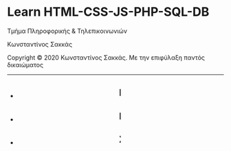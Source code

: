 <html>
<head>
<style>

</style>
</head>
<body>
<h1> Learn HTML-CSS-JS-PHP-SQL-DB</h1>
<p> Τμήμα Πληροφορικής & Τηλεπικοινωνιών </p>
<p> Κωνσταντίνος Σακκάς</p>
<p>Copyright © 2020 Κωνσταντίνος Σακκάς. Με την επιφύλαξη παντός δικαιώματος</p>

<hr>  
  

<ul>
  <li><a href="Εισαγωγή στην HTML" target="_blank"><h2><marquee width = "50%">Εισαγωγή στην HTML</marquee></h2></a></li>
  <li><a href="Εισαγωγή στην CSS" target="_blank"><h2><marquee style="width:50%;" scrolldelay = "10">Εισαγωγή στην CSS</marquee></h2></a></li>
  <li><a href="Σύνθετα Παραδείγματα HTML-CSS" target="_blank"><h2><marquee style="width:50%;" scrolldelay = "20">Σύνθετα Παραδείγματα HTML-CSS</marquee></h2></a></li>

 </ul>




</body>
</html>
